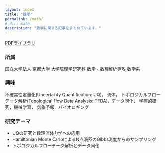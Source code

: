 ```yaml
---
layout: index
title: "数学"
permalink: /math/
# dir: math
description: "数学に関する記事をまとめています．"
---
```


[PDFライブラリ](/math/pdf_library)

### 所属
国立大学法人 京都大学 大学院理学研究科 数学・数理解析専攻 数学系

### 興味
不確実性定量化(Uncertainty Quantification: UQ)， 流体， トポロジカルフローデータ解析(Topological Flow Data Analysis: TFDA)，データ同化， 学際的研究，機械学習， 気象予報，バイオロギング

### 研究テーマ
- UQの研究と数理流体力学への応用
- Hamiltonian Monte CarloによるN点渦系のGibbs測度からのサンプリング
- トポロジカルフローデータ解析とデータ同化
